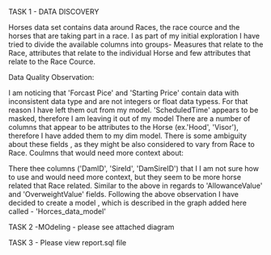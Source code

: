 TASK 1 - DATA DISCOVERY

Horses data set contains data around Races, the race cource and the horses that are taking part in a race. I as part of my initial exploration I have tried to divide the available columns into groups- Measures that relate to the Race, attributes that relate to the individual Horse and few attributes that relate to the Race Cource.

Data Quality Observation:

I am noticing that 'Forcast Pice' and 'Starting Price' contain data with inconsistent data type and are not integers or float data typess. For that reason I have left them out from my model.
'ScheduledTime' appears to be masked, therefore I am leaving it out of my model
There are a number of columns that appear to be attributes to the Horse (ex.'Hood', 'Visor'), therefore I have added them to my dim model. There is some ambiguity about these fields , as they might be also considered to vary from Race to Race.
Coulmns that would need more context about:

There thee columns ('DamID', 'SireId', 'DamSireID') that I I am not sure how to use and would need more context, but they seem to be more horse related that Race related.
Similar to the above in regards to 'AllowanceValue' and 'OverweightValue' fields.
Following the above observation I have decided to create a model , which is described in the graph added here called - 'Horces_data_model'

TASK 2 -MOdeling - please see attached diagram

TASK 3 - Please view report.sql file
